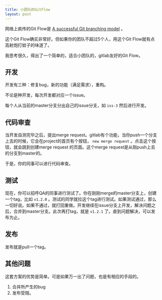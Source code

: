 ```yaml
---
title: 小团队的GitFlow
layout: post
---
```


网络上疯传的Git Flow是
[A successful Git branching model](http://nvie.com/posts/a-successful-git-branching-model/)
。

这个Git Flow确实非常好。但如果你的团队不超过5个人，用这个Git Flow就有点高射炮打蚊子的味道了。

我思考很久，得出了一个简单的，适合小团队的，gitlab友好的Git Flow。

## 开发

开发有三种：修复bug，新的功能（满足需求），重构。

不论是种开发，每次开发都对应一个issue。

每个人从当前的master分支分出自己的issue分支，如
`iss-3`
然后进行开发。

## 代码审查

当开发自测完毕之后，提出merge request。gitlab有个功能，当你push一个分支上去的时候，它会在project的首页有个按钮，
`new merge request`
。点击这个按钮，就会跳到创建merge request 的页面。这个merge request是从刚push上去的分支到master的。

于是，你的同事可以进行代码审查。

## 测试

现在，你可以招呼QA的同事进行测试了。你在刚刚merge的master分支上，创建一个tag，比如
`v1.2.0`
。测试的同学就拉这个tag进行测试。如果测试通过，那么一切好说。如果不通过，就打回重做。开发继续在issue分支上开发，解决问题之后，合并到master分支。此次再打tag，就是
`v1.2.1`
了。直到问题解决，可以发布为止。

## 发布

发布就是pull一个tag。

## 其他问题

这套方案的优势是简单。可是如果万一出了问题，也是有相应的手段的。

1. 合并所产生的bug
2. 发布受阻。

